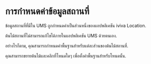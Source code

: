 # การกำหนดค่าข้อมูลสถานที่

ข้อมูลสถานที่ที่มีใน UMS ถูกกำหนดค่าเป็นส่วนหนึ่งของแอปพลิเคชัน iviva Location.

ต้นไม้สถานที่ไม่สามารถแก้ไขได้ภายในแอปพลิเคชัน UMS ด้วยตนเอง.

อย่างไรก็ตาม, คุณสามารถกำหนดค่าพื้นฐานสำหรับแต่ละส่วนของต้นไม้สถานที่.

คุณสามารถขยายต้นไม้และคลิกที่โหนดใดๆ เพื่อตั้งค่าพื้นฐานสำหรับโหนดนั้น.